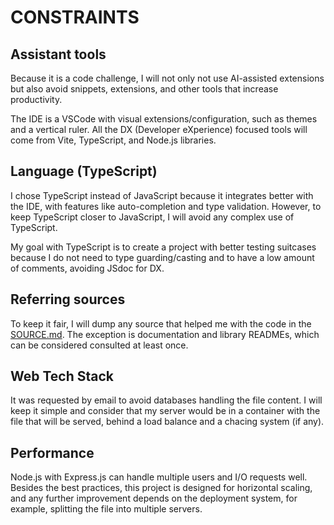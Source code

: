 # CONSTRAINTS

## Assistant tools

Because it is a code challenge, I will not only not use AI-assisted extensions
but also avoid snippets, extensions, and other tools that increase productivity.

The IDE is a VSCode with visual extensions/configuration, such as themes and a
vertical ruler. All the DX (Developer eXperience) focused tools will come from
Vite, TypeScript, and Node.js libraries.

## Language (TypeScript)

I chose TypeScript instead of JavaScript because it integrates better with the
IDE, with features like auto-completion and type validation. However, to keep
TypeScript closer to JavaScript, I will avoid any complex use of TypeScript.

My goal with TypeScript is to create a project with better testing suitcases
because I do not need to type guarding/casting and to have a low amount of
comments, avoiding JSdoc for DX.

## Referring sources

To keep it fair, I will dump any source that helped me with the code in the
[SOURCE.md](./SOURCES.md). The exception is documentation and library READMEs,
which can be considered consulted at least once.

## Web Tech Stack

It was requested by email to avoid databases handling the file content. I will
keep it simple and consider that my server would be in a container with the
file that will be served, behind a load balance and a chacing system (if any).

## Performance

Node.js with Express.js can handle multiple users and I/O requests well.
Besides the best practices, this project is designed for horizontal scaling,
and any further improvement depends on the deployment system, for example,
splitting the file into multiple servers.
